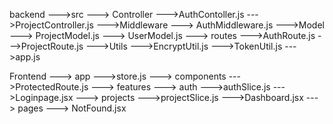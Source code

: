 backend
--->src
  ---> Controller
      --->AuthContoller.js
      --->ProjectController.js
  --->Middleware
      ---> AuthMiddleware.js
  --->Model
      ---> ProjectModel.js
      ---> UserModel.js
  ---> routes
      --->AuthRoute.js
      --->ProjectRoute.js
  --->Utils
      --->EncryptUtil.js
      --->TokenUtil.js
--->app.js

Frontend
    ---> app
        --->store.js
    ---> components
        --->ProtectedRoute.js
    ---> features
        ---> auth
            --->authSlice.js
            --->Loginpage.jsx
        ---> projects
            --->projectSlice.js
            --->Dashboard.jsx
    ---> pages
        ---> NotFound.jsx
